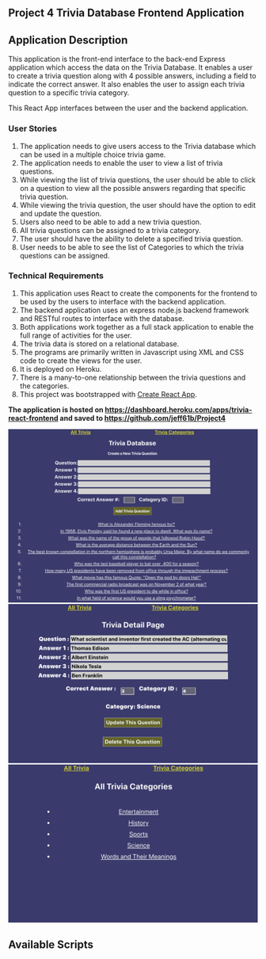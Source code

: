 ## Project 4 Trivia Database Frontend Application

## Application Description

This application is the front-end interface to the back-end Express application which access the data on the Trivia Database. It enables a user to create a trivia question along with 4 possible answers, including a field to indicate the correct answer. It also enables the user to assign each trivia question to a specific trivia category.

This React App interfaces between the user and the backend application.

### User Stories

1. The application needs to give users access to the Trivia database which can be used in a multiple choice trivia game.
2. The application needs to enable the user to view a list of trivia questions.
3. While viewing the list of trivia questions, the user should be able to click on a question to view all the possible answers regarding that specific trivia question.
4. While viewing the trivia question, the user should have the option to edit and update the question.
5. Users also need to be able to add a new trivia question.
6. All trivia questions can be assigned to a trivia category.
7. The user should have the ability to delete a specified trivia question.
8. User needs to be able to see the list of Categories to which the trivia questions can be assigned.

### Technical Requirements

1. This application uses React to create the components for the frontend to be used by the users to interface with the backend application.
2. The backend application uses an express node.js backend framework and RESTful routes to interface with the database.
3. Both applications work together as a full stack application to enable the full range of activities for the user.
4. The trivia data is stored on a relational database.
5. The programs are primarily written in Javascript using XML and CSS code to create the views for the user.
6. It is deployed on Heroku.
7. There is a many-to-one relationship between the trivia questions and the categories.
8. This project was bootstrapped with [Create React App](https://github.com/facebook/create-react-app).

**The application is hosted on https://dashboard.heroku.com/apps/trivia-react-frontend and saved to https://github.com/jeff61b/Project4**

![](AllTriviaScreen.png)
![](TriviaDetailScreen.png)
![](TriviaCategoryScreen.png)

## Available Scripts
